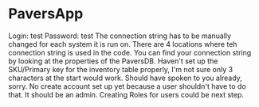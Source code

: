 # PaversApp
Login: test Password: test
The connection string has to be manually changed for each system it is run on. There are 4 locations where teh connection string is used in the code.
You can find your connection string by looking at the properties of the PaversDB.
Haven't set up the SKU/Primary key for the inventory table properly, I'm not sure only 3 characters at the start would work. Should have spoken to you already, sorry.
No create account set up yet because a user shouldn't have to do that. It should be an admin. 
Creating Roles for users could be next step.
